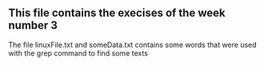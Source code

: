 ## This file contains the execises of the week number 3

The file linuxFile.txt and someData.txt contains some words that were used with the grep command to find some texts